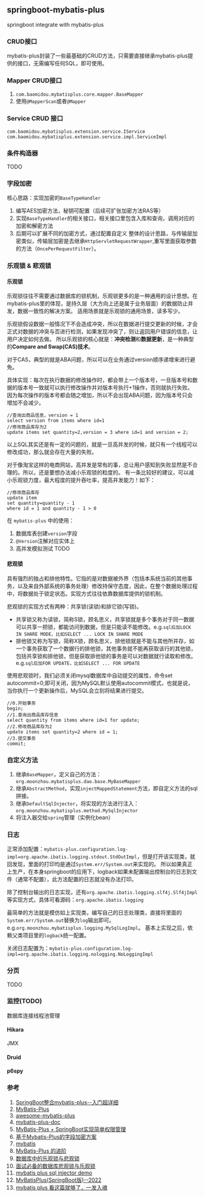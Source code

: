 ## springboot-mybatis-plus

springboot integrate with mybatis-plus

### CRUD接口
mybatis-plus封装了一些最基础的CRUD方法，只需要直接继承mybatis-plus提供的接口，无需编写任何SQL，即可使用。

### Mapper CRUD接口
1. `com.baomidou.mybatisplus.core.mapper.BaseMapper`
2. 使用`@MapperScan`或者`@Mapper`

### Service CRUD 接口
```
com.baomidou.mybatisplus.extension.service.IService
com.baomidou.mybatisplus.extension.service.impl.ServiceImpl
```

### 条件构造器
TODO

### 字段加密
核心思路：实现加密的`BaseTypeHandler`
1. 编写AES加密方法，秘钥可配置（后续可扩张加密方法RAS等）
2. 实现`BaseTypeHandler`的相关接口，相关接口里包含入库和查询，调用对应的加密和解密方法
3. 后期可以扩展不同的加密方式，通过配置自定义
整体的设计思路，与传输层加密类似，传输层加密是去继承`HttpServletRequestWrapper`,重写里面获取参数的方法（`OncePerRequestFilter`）。


### 乐观锁 & 悲观锁
#### 乐观锁
乐观锁往往不需要通过数据库的锁机制，乐观锁更多的是一种通用的设计思想。在mybatis-plus里的体现，是持久层（大方向上还是属于业务层面）的数据防止并发，数据一致性的解决方案。 适用场景就是乐观锁的通用场景，读多写少。

乐观锁假设数据一般情况下不会造成冲突，所以在数据进行提交更新的时候，才会正式对数据的冲突与否进行检测，如果发现冲突了，则让返回用户错误的信息，让用户决定如何去做。
所以乐观锁的核心就是：**冲突检测**和**数据更新**，是一种典型的**Compare and Swap(CAS)技术**。

对于CAS，典型的就是ABA问题，所以可以在业务通过version顺序递增来进行避免。

具体实现：每次在执行数据的修改操作时，都会带上一个版本号，一旦版本号和数据的版本号一致就可以执行修改操作并对版本号执行+1操作，否则就执行失败。因为每次操作的版本号都会随之增加，所以不会出现ABA问题，因为版本号只会增加不会减少。
```
//查询出商品信息，version = 1
select version from items where id=1
//修改商品库存为2
update items set quantity=2,version = 3 where id=1 and version = 2;
```
以上SQL其实还是有一定的问题的，就是一旦高并发的时候，就只有一个线程可以修改成功，那么就会存在大量的失败。

对于像淘宝这样的电商网站，高并发是常有的事，总让用户感知到失败显然是不合理的。所以，还是要想办法减小乐观锁的粒度的。
有一条比较好的建议，可以减小乐观锁力度，最大程度的提升吞吐率，提高并发能力！如下：
```
//修改商品库存
update item
set quantity=quantity - 1
where id = 1 and quantity - 1 > 0
```

在 `mybatis-plus` 中的使用：
1. 数据库表创建`version`字段
2. `@Version`注解对应实体上
3. 高并发模拟测试
TODO


#### 悲观锁
具有强烈的独占和排他特性。它指的是对数据被外界（包括本系统当前的其他事务，以及来自外部系统的事务处理）修改持保守态度，因此，在整个数据处理过程中，将数据处于锁定状态。实现方式往往依靠数据库提供的锁机制。

悲观锁的实现方式有两种：共享锁(读锁)和排它锁(写锁)。
- 共享锁又称为读锁，简称S锁，顾名思义，共享锁就是多个事务对于同一数据可以共享一把锁，都能访问到数据，但是只能读不能修改。e.g.`sql后加LOCK IN SHARE MODE，比如SELECT ... LOCK IN SHARE MODE`
- 排他锁又称为写锁，简称X锁，顾名思义，排他锁就是不能与其他所并存，如一个事务获取了一个数据行的排他锁，其他事务就不能再获取该行的其他锁，包括共享锁和排他锁，但是获取排他锁的事务是可以对数据就行读取和修改。e.g.`sql后加FOR UPDATE，比如SELECT ... FOR UPDATE`

使用悲观锁时，我们必须关闭mysql数据库中自动提交的属性，命令set autocommit=0;即可关闭，因为MySQL默认使用autocommit模式，也就是说，当你执行一个更新操作后，MySQL会立刻将结果进行提交。
```
//0.开始事务
begin; 
//1.查询出商品库存信息
select quantity from items where id=1 for update;
//2.修改商品库存为2
update items set quantity=2 where id = 1;
//3.提交事务
commit;
```

### 自定义方法
1. 继承`BaseMapper`，定义自己的方法：`org.moonzhou.mybatisplus.dao.base.MyBaseMapper`
2. 继承`AbstractMethod`，实现`injectMappedStatement`方法，即自定义方法的sql拼接。
3. 继承`DefaultSqlInjector`，将实现的方法进行注入：`org.moonzhou.mybatisplus.method.MySqlInjector`
4. 将注入器交给`spring`管理（实例化bean）


### 日志
正常添加配置：`mybatis-plus.configuration.log-impl=org.apache.ibatis.logging.stdout.StdOutImpl`，但是打开该实现类，就回发现，里面的打印均是通过`System.err/System.out`来实现的。
所以如果真正上生产，在本身springboot的应用下，logback如果未配置输出控制台的日志到文件（通常不配置），此方法配置的日志就没有办法打印。

除了控制台输出的日志实现，还有`org.apache.ibatis.logging.slf4j.Slf4jImpl`等实现方式，具体可看源码：`org.apache.ibatis.logging`

最简单的方法就是模仿如上实现类，编写自己的日志处理类，直接将里面的`System.err/System.out`替换为`log`输出即可。e.g.`org.moonzhou.mybatisplus.logging.MySqlLogImpl`。
基本上实现之后，依赖父类项目里的`logback`统一配置。

关闭日志配置为：`mybatis-plus.configuration.log-impl=org.apache.ibatis.logging.nologging.NoLoggingImpl`



### 分页
TODO


### 监控(TODO)
数据库连接线程池管理
#### Hikara
JMX

#### Druid

#### p6spy

### 参考
1. [SpringBoot整合mybatis-plus--入门超详细](https://www.jianshu.com/p/28d6d9a56b62)
2. [MyBatis-Plus](https://baomidou.com/)
3. [awesome-mybatis-plus](https://github.com/baomidou/awesome-mybatis-plus)
4. [mybatis-plus-doc](https://github.com/baomidou/mybatis-plus-doc)
5. [MyBatis-Plus + SpringBoot实现简单权限管理](https://www.imooc.com/learn/1294)
6. [基于Mybatis-Plus的字段加密方案](https://juejin.cn/post/7076350146660794381)
7. [mybatis](https://mybatis.org/mybatis-3/zh/configuration.html#typeHandlers)
8. [MyBatis-Plus 的进阶](https://juejin.cn/post/7028953797317623816)
9. [数据库中的乐观锁与悲观锁](https://www.cnblogs.com/kyoner/p/11318979.html)
10. [面试必备的数据库悲观锁与乐观锁](https://zhuanlan.zhihu.com/p/62663560)
11. [mybatis plus sql injector demo](https://gitee.com/baomidou/mybatis-plus-samples/tree/master/mybatis-plus-sample-deluxe)
12. [MyBatisPlus(SpringBoot版)--2022](https://www.cnblogs.com/manmanblogs/p/16041169.html)
13. [mybatis plus 看这篇就够了，一发入魂](https://juejin.cn/post/6961721367846715428)